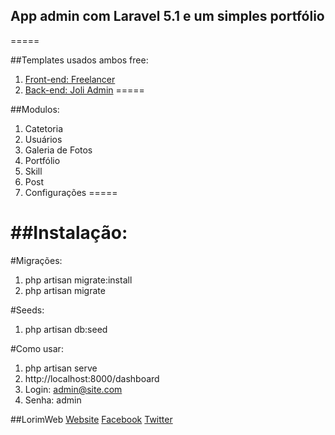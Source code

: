 ## App admin com Laravel 5.1 e um simples portfólio
=====

##Templates usados ambos free:
1. [Front-end: Freelancer](http://startbootstrap.com/template-overviews/freelancer/)
2. [Back-end: Joli Admin](http://themifycloud.com/downloads/freee-responsive-bootstrap-joli-angular-js-admin-template-dashboard-web-app/)
=====

##Modulos:
1. Catetoria
2. Usuários
3. Galeria de Fotos
4. Portfólio
5. Skill
6. Post
7. Configurações
=====

##Instalação:
=====
#Migrações:
1. php artisan migrate:install
2. php artisan migrate

#Seeds:
1. php artisan db:seed

#Como usar:
1. php artisan serve
2. http://localhost:8000/dashboard
3. Login: admin@site.com
4. Senha: admin



##LorimWeb
[Website](http://www.lorimweb.com.br)
[Facebook](http://www.facebook.com/LorimWeb)
[Twitter](http://www.twitter.com/LorimWeb)
